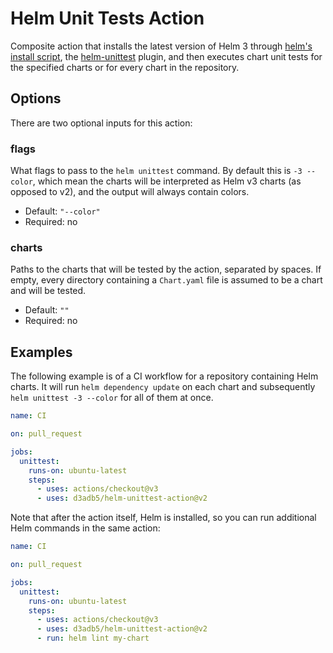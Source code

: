 # Helm Unit Tests Action

Composite action that installs the latest version of Helm 3 through [helm's
install script][helm-install], the [helm-unittest][helm-unittest] plugin, and
then executes chart unit tests for the specified charts or for every chart in
the repository.

[helm-install]: https://github.com/helm/helm/blob/main/scripts/get-helm-3
[helm-unittest]: https://github.com/helm-unittest/helm-unittest

## Options

There are two optional inputs for this action:

### flags

What flags to pass to the `helm unittest` command. By default this is `-3
--color`, which mean the charts will be interpreted as Helm v3 charts (as
opposed to v2), and the output will always contain colors.

- Default: `"--color"`
- Required: no

### charts

Paths to the charts that will be tested by the action, separated by spaces. If
empty, every directory containing a `Chart.yaml` file is assumed to be a chart
and will be tested.

- Default: `""`
- Required: no

## Examples

The following example is of a CI workflow for a repository containing Helm
charts. It will run `helm dependency update` on each chart and subsequently
`helm unittest -3 --color` for all of them at once.

```yaml
name: CI

on: pull_request

jobs:
  unittest:
    runs-on: ubuntu-latest
    steps:
      - uses: actions/checkout@v3
      - uses: d3adb5/helm-unittest-action@v2
```

Note that after the action itself, Helm is installed, so you can run additional
Helm commands in the same action:

```yaml
name: CI

on: pull_request

jobs:
  unittest:
    runs-on: ubuntu-latest
    steps:
      - uses: actions/checkout@v3
      - uses: d3adb5/helm-unittest-action@v2
      - run: helm lint my-chart
```
